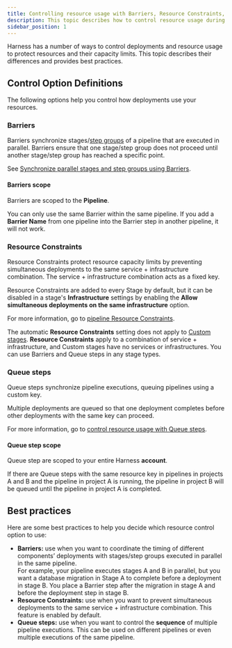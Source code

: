 ```yaml
---
title: Controlling resource usage with Barriers, Resource Constraints, and Queue steps
description: This topic describes how to control resource usage during Harness deployments.
sidebar_position: 1
---
```


Harness has a number of ways to control deployments and resource usage to protect resources and their capacity limits. This topic describes their differences and provides best practices.

## Control Option Definitions

The following options help you control how deployments use your resources.

### Barriers

Barriers synchronize stages/[step groups](/docs/continuous-delivery/x-platform-cd-features/cd-steps/step-groups) of a pipeline that are executed in parallel. Barriers ensure that one stage/step group does not proceed until another stage/step group has reached a specific point.

See [Synchronize parallel stages and step groups using Barriers](/docs/continuous-delivery/x-platform-cd-features/cd-steps/flow-control/synchronize-deployments-using-barriers).

#### Barriers scope

Barriers are scoped to the **Pipeline**.

You can only use the same Barrier within the same pipeline. If you add a **Barrier Name** from one pipeline into the Barrier step in another pipeline, it will not work.

### Resource Constraints

Resource Constraints protect resource capacity limits by preventing simultaneous deployments to the same service + infrastructure combination. The service + infrastructure combination acts as a fixed key.

Resource Constraints are added to every Stage by default, but it can be disabled in a stage's **Infrastructure** settings by enabling the **Allow simultaneous deployments on the same infrastructure** option.

For more information, go to [pipeline Resource Constraints](/docs/continuous-delivery/manage-deployments/deployment-resource-constraints).

The automatic **Resource Constraints** setting does not apply to [Custom stages](/docs/platform/pipelines/add-a-custom-stage/). **Resource Constraints** apply to a combination of service + infrastructure, and Custom stages have no services or infrastructures. You can use Barriers and Queue steps in any stage types.

### Queue steps

Queue steps synchronize pipeline executions, queuing pipelines using a custom key.

Multiple deployments are queued so that one deployment completes before other deployments with the same key can proceed.

For more information, go to [control resource usage with Queue steps](/docs/continuous-delivery/x-platform-cd-features/cd-steps/flow-control/control-resource-usage-with-queue-steps).

#### Queue step scope

Queue step are scoped to your entire Harness **account**.

If there are Queue steps with the same resource key in pipelines in projects A and B and the pipeline in project A is running, the pipeline in project B will be queued until the pipeline in project A is completed.

## Best practices

Here are some best practices to help you decide which resource control option to use:

* **Barriers:** use when you want to coordinate the timing of different components’ deployments with stages/step groups executed in parallel in the same pipeline.  
For example, your pipeline executes stages A and B in parallel, but you want a database migration in Stage A to complete before a deployment in stage B. You place a Barrier step after the migration in stage A and before the deployment step in stage B.
* **Resource Constraints:** use when you want to prevent simultaneous deployments to the same service + infrastructure combination. This feature is enabled by default.
* **Queue steps:** use when you want to control the **sequence** of multiple pipeline executions. This can be used on different pipelines or even multiple executions of the same pipeline.

